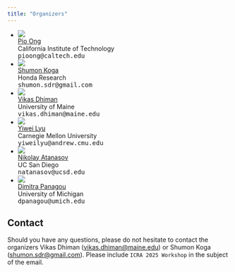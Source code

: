 ```yaml
---
title: "Organizers"
---
```


<div class="index-key">
<div class="wrap2" >
<div class="index-key-box clear" >
<div class="index-key-right">
<ul class="clear">

<li> <a href="http://terrano.ucsd.edu/pio/">
<div> <img src="assets/fig/Pio Ong.jpg" class="profile-headshot"/> </div>
<span>Pio Ong </span> </a>
<div>California Institute of Technology</div>
<tt> pioong@caltech.edu </tt>
</li>


<li> <a href="https://shumon0423.github.io/">
<div> <img src="assets/fig/shumon.png" class="profile-headshot"/> </div>
<span>Shumon Koga </span> </a>
<div>Honda Research</div>
<tt> shumon.sdr@gmail.com </tt>
</li>


<li> <a href="https://vikasdhiman.info">
<div> <img src="assets/fig/vdhiman.jpg" class="profile-headshot"/> </div>
<span>Vikas Dhiman </span> </a>
<div> University of Maine </div>
<tt> vikas.dhiman@maine.edu </tt>
</li>

<li> <a href="http://www.cs.cmu.edu/~yiweilyu/">
<div> <img src="http://www.cs.cmu.edu/~yiweilyu/theme/images/yiweilyu.png" class="profile-headshot"/> </div>
<span>Yiwei Lyu</span> </a>
<div> Carnegie Mellon University</div>
<tt> yiweilyu@andrew.cmu.edu </tt>
</li>

<li> <a href="https://natanaso.github.io">
<div> <img src="assets/fig/Atanasov.jpg" class="profile-headshot"/> </div>
<span>Nikolay Atanasov </span></a>
  <div>UC San Diego</div>
<tt> natanasov@ucsd.edu </tt>
</li>


<li> <a href="http://www-personal.umich.edu/~dpanagou/">
<div> <img src="assets/fig/DimitraPanagou.jpg" class="profile-headshot"/> </div>
<span>Dimitra Panagou </span> </a>
  <div>University of Michigan</div>
<tt> dpanagou@umich.edu </tt>
</li>

</ul>
</div>
</div>
</div>
</div>
<div style="clear: both" ></div>

## Contact
Should you have any questions, please do not hesitate to contact the organizers Vikas Dhiman (vikas.dhiman@maine.edu) or Shumon Koga (shumon.sdr@gmail.com). Please include ``ICRA 2025 Workshop`` in the subject of the email. 
